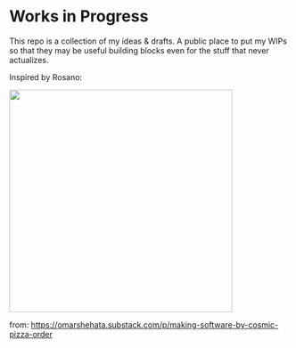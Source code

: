 # Works in Progress

This repo is a collection of my ideas & drafts. A public place to put my WIPs so that they may be useful building blocks even for the stuff that never actualizes.

Inspired by Rosano:

<img src="https://github.com/OmarShehata/works-in-progress/assets/1711126/63546160-fe25-4212-ab9d-76f5a1f80c96" width="400" />

from: https://omarshehata.substack.com/p/making-software-by-cosmic-pizza-order

